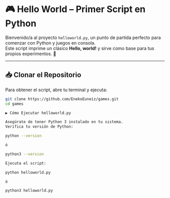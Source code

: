# 🎮 Hello World – Primer Script en Python

Bienvenido/a al proyecto `helloworld.py`, un punto de partida perfecto para comenzar con Python y juegos en consola.  
Este script imprime un clásico **Hello, world!** y sirve como base para tus propios experimentos. 🧪

---

## 📥 Clonar el Repositorio

Para obtener el script, abre tu terminal y ejecuta:

```bash
git clone https://github.com/EnekoEuneiz/games.git
cd games

▶️ Cómo Ejecutar helloworld.py

Asegúrate de tener Python 3 instalado en tu sistema.
Verifica tu versión de Python:

python --version

ó

python3 --version

Ejecuta el script:

python helloworld.py

ó

python3 helloworld.py
